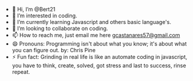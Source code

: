 - 👋 Hi, I’m @Bert21
- 👀 I’m interested in coding.
- 🌱 I’m currently learning Javascript and others basic language's.
- 💞️ I’m looking to collaborate on coding.
- 📫 How to reach me, just email me here gcastanares57@gmail.com
- 😄 Pronouns: Programming isn't about what you know; it's about what you can figure out.  by: Chris Pine
- ⚡ Fun fact: Grinding in real life is like an automate coding in javascript, you have to think, create, solved, got stress and last to success, rinse repeat.

<!---
Gilbert12211999/Gilbert12211999 is a ✨ special ✨ repository because its `README.md` (this file) appears on your GitHub profile.
You can click the Preview link to take a look at your changes.
--->

